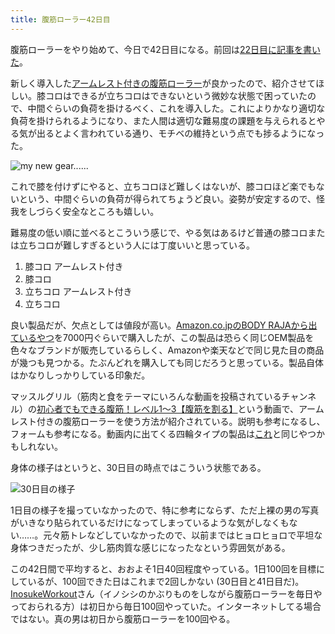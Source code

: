 ```yaml
---
title: 腹筋ローラー42日目
---
```

腹筋ローラーをやり始めて、今日で42日目になる。前回は[22日目に記事を書いた](https://r7kamura.com/articles/2022-06-10-abroller)。

新しく導入した[アームレスト付きの腹筋ローラー](https://www.amazon.co.jp/dp/B091DVYKXJ)が良かったので、紹介させてほしい。膝コロはできるが立ちコロはできないという微妙な状態で困っていたので、中間ぐらいの負荷を掛けるべく、これを導入した。これによりかなり適切な負荷を掛けられるようになり、また人間は適切な難易度の課題を与えられるとやる気が出るとよく言われている通り、モチベの維持という点でも捗るようになった。

![](https://lh3.googleusercontent.com/docs/ADP-6oETQcGyEouhVcebtkJC4IiVfjlSxXY5PkxzngXzyBztcV8R1xYYWnKdU5VVaYdzhF-piUSyFEN8mAzi4JfguNtRTwRcoLC-QNwiK3wTBZFrOPNoXqevBNCi0rVfWIQCdSF4YCvwHSYe4bhnumI2ijcbtaqKveoFAxjB3eMTpEqEgZy0EcRtZtPE0yqr4d-V25YzmifZvwAsavp8QyhV9lApYJ7tkWbF6us3DqW3E-gItS2dVKdZjZtzVzjxs3RnPyKFCJimEziFWscqHG9_smXzlNIF8s_vcfqtRu33oR3It3fLWG0-0TyTaemJ7msuPPM1_ZEeSyCMyFg9CjH8g6_4G4XKBdvnEGQCZv_hhWSTefmtUb7hc82KLuv0KkJpJZ8oGEkzzPV7RhrLzMOFm1yz_CC9TGxsnuVSNk-FV95y7JZT4Jzn--WxtqMDGPj1Ms7oD2egKP_cL1ZjHcSHh4cgCFn1fdPyGSZkVJHoI_RVS5kJl4BIbpvMzewpCMEtEcI2mpeStWPw0hM4kNrZ_9OXcHXKXVTe3hPN0kfoaU4Xcd-3FyJfZ94XsoShgPmZE2cUZiHBYD47tqnx_1Q10E3P5I-rYHBQg7Qo0eJYn264rVWIoeJ_BtRZ10PYj7OmSWHldtfQYYh0BQt8cSLWsrJgRk4v4b9I8d1-q3UJht4CSlFHxA8P3XdJFoSz7cbP_R46IqzKJZ3xjVuI24nH7TDtyfosbriOHmLnUv3uB1x9V-xl4iJ7Kpl8950DHeTbk-Bk9qY3AATaUe5NZOq3cXTBDGlMbr2pBdMpoX_VZZOf0BV5JWYrdMYuNhw5wVrxA2Gn1_Z8hxt2JfGlXAXx3a3jBLWEw4xGqLHIyoO0Nwiqc1oNlijeBNz5z9c0R7p-KEhJFZHmgvaY9U7FbDtc-sVYBvlE2uvLup-Bb3R8UTekiGpmIq_f_qh2yoa9bRnPT5pKcuJ3CK5XEyFNjQfB1nKRxNkZ0bWNIHj9gKWq8LN3xXxNtjybFDUgW9SDj59_uYaXRoahvBi-NcnUZ_4xdiaysX9GtJin3t-wupGkSb05a73e63LFBj_NLmJa60E9Yawou7PmcPwNT22-_dctYi5Ns5X9joMtFQkh8Y8cHldDUebGjvLhhK7y-kPy6j7_xG0bdplGrMAsOE-gb_KK7ltfpO7J7hfmvhl4BTUjQTWGQ8qUw66PFA_1Nom3Ni5UIKKi2SYss7VtgsI2FmMKdhDWw2UJGs3aB-JI3Eve18EWNqxSaw "my new gear......")

これで膝を付けずにやると、立ちコロほど難しくはないが、膝コロほど楽でもないという、中間ぐらいの負荷が得られてちょうど良い。姿勢が安定するので、怪我をしづらく安全なところも嬉しい。

難易度の低い順に並べるとこういう感じで、やる気はあるけど普通の膝コロまたは立ちコロが難しすぎるという人には丁度いいと思っている。

1.  膝コロ アームレスト付き
2.  膝コロ
3.  立ちコロ アームレスト付き
4.  立ちコロ

良い製品だが、欠点としては値段が高い。[Amazon.co.jpのBODY RAJAから出ているやつ](https://www.amazon.co.jp/dp/B091DVYKXJ)を7000円ぐらいで購入したが、この製品は恐らく同じOEM製品を色々なブランドが販売しているらしく、Amazonや楽天などで同じ見た目の商品が幾つも見つかる。たぶんどれを購入しても同じだろうと思っている。製品自体はかなりしっかりしている印象だ。

マッスルグリル（筋肉と食をテーマにいろんな動画を投稿されているチャンネル）の[初心者でもできる腹筋！レベル1〜3【腹筋を割る】](https://www.youtube.com/watch?v=5Ie0jGMgzto&list=PLJWXeNPGozjtVGumqcAacWnJxX7YsNo4e&index=5&t=240s)という動画で、アームレスト付きの腹筋ローラーを使う方法が紹介されている。説明も参考になるし、フォームも参考になる。動画内に出てくる四輪タイプの製品は[これ](https://www.amazon.co.jp/dp/B09HKXMRL8)と同じやつかもしれない。

身体の様子はというと、30日目の時点ではこういう状態である。

![](https://lh3.googleusercontent.com/docs/ADP-6oHXfL7KxqgvLexIv5fh4d_4NsA_RzBNcuI5HPSEkn90aWqgw2A6xula3KGwXSiFYRhJCkYegAPSYb_SgGjuxRx1dyS7aAZSCvdzBW99a26ndGt3LVN1oEWsM4j5iUV641P-siq6P0En-20_UKuVoyD63esrpCG41unjqZtlc74gOcbvDheOMwtflusLkYuF4Gy3Gzi2YHvrLRHp8iwsS9IsI6I-Wf9-jANrtN5N5WN0BAOCy3yDIWDHtJViF8GiLgARIR858Vf44U-CJDwzFXN8TZZ9i4DEodbr7hBjpnvMKYAkKQZNiAh7VtALnvsQubGKz6gq-mLfdIr8fIDPJ41pa-76zDANQ6AB34NgiaZXRGZhpS0XD3aJZt8sr_I_uuAylb9p53bN-wdDCXNS-Kd5FM-Reaz9jVQ3xz9rtAp0hem6KHRpgA0KCBNx62wb-svd380njNDP-Pl9_XL2AuY6AA-BxPTH3zzwWdKbn57pzbWQnG-_9qI24jw18Ss13tJciYLoeCI997L1cI4R9WMpweOPPK4AoVp6UHhpoGOjjSnZEbcM0Y9KVyKz5OWhj7vkb-MfKfs4Ct4918HJ7wKKezqX0SPnCkxor6KnyVRwe8jqUcCMogG_wMotcQEf-ZH56o7xP80SsUJ67gRpes4VhFfJ86i0vbCZevhdvs_Plv6sjJY6xYw87-tPxw3-p4uIN4WGbBS70_RKRkMWzvoP9N1Cy8ma-fDshxkB1yfm2uY7fmQNxIvxy73xkbrI-K1ptOkq1PC1PNvq9u7qJGan0pex39A3WPWQenlHiVhKCMjiZ4tmSlUj6nk6YTGSmnjFae645xttNlthP3Jver-9aVPCHlakgg1txfIibweYtwqOJp8Z0DR3mTio7d9rw3zo48Hv6xOIic0rvGmWUW8tJ79jN0V44i2fZ6-iTLzL9JkXwofQemJUYR_SMnZpDSuuWJbgC7YFzp3lqJXJE-nA9zfhFoKin75G3AyxyjnA7VsiYNrznGhm6V2gTqr5wXUXU7rHLHtNk-1ebYWUPCv1Y9OFqcoL32EubqsvkD80EOdm_9y32S8jfnps2wdgNby2YZgVqdF937qitKAqJdVdrSOiaEMaFGu4ogTHJ7EBBvbjpyS_Wzz3P1S5Fv984LbAYU3K6lwpv_Zb2Db8S8PQvwe_HXWGiDg-u6bOZ-Ozh3OX40zq5DTsr0R67IGJd7hbGnYuYhmv3VGTonYMmQiXY-KDeOLl63ApUKBaKAJUTrwBOQ "30日目の様子")

1日目の様子を撮っていなかったので、特に参考にならず、ただ上裸の男の写真がいきなり貼られているだけになってしまっているような気がしなくもない……。元々筋トレなどしていなかったので、以前まではヒョロヒョロで平坦な身体つきだったが、少し筋肉質な感じになったなという雰囲気がある。

この42日間で平均すると、おおよそ1日40回程度やっている。1日100回を目標にしているが、100回できた日はこれまで2回しかない (30日目と41日目だ)。[InosukeWorkout](https://twitter.com/InosukeWorkout)さん（イノシシのかぶりものをしながら腹筋ローラーを毎日やっておられる方）は初日から毎日100回やっていた。インターネットしてる場合ではない。真の男は初日から腹筋ローラーを100回やる。

